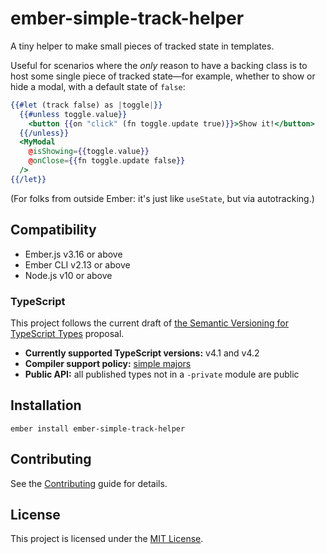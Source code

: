 ember-simple-track-helper
==============================================================================

A tiny helper to make small pieces of tracked state in templates.

Useful for scenarios where the *only* reason to have a backing class is to host some single piece of tracked state—for example, whether to show or hide a modal, with a default state of `false`:

```hbs
{{#let (track false) as |toggle|}}
  {{#unless toggle.value}}
    <button {{on "click" (fn toggle.update true)}}>Show it!</button>
  {{/unless}}
  <MyModal
    @isShowing={{toggle.value}}
    @onClose={{fn toggle.update false}}
  />
{{/let}}
```

(For folks from outside Ember: it's just like `useState`, but via autotracking.)


Compatibility
------------------------------------------------------------------------------

* Ember.js v3.16 or above
* Ember CLI v2.13 or above
* Node.js v10 or above

### TypeScript

This project follows the current draft of [the Semantic Versioning for TypeScript Types][semver] proposal.

- **Currently supported TypeScript versions:** v4.1 and v4.2
- **Compiler support policy:** [simple majors][sm]
- **Public API:** all published types not in a `-private` module are public

[semver]: https://github.com/chriskrycho/ember-rfcs/blob/semver-for-ts/text/0730-semver-for-ts.md
[sm]: https://github.com/chriskrycho/ember-rfcs/blob/semver-for-ts/text/0730-semver-for-ts.md#simple-majors

Installation
------------------------------------------------------------------------------

```
ember install ember-simple-track-helper
```


Contributing
------------------------------------------------------------------------------

See the [Contributing](CONTRIBUTING.md) guide for details.


License
------------------------------------------------------------------------------

This project is licensed under the [MIT License](LICENSE.md).
